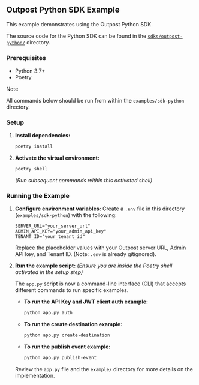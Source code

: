 ## Outpost Python SDK Example

This example demonstrates using the Outpost Python SDK.

The source code for the Python SDK can be found in the [`sdks/outpost-python/`](../../sdks/outpost-python/) directory.

### Prerequisites

*   Python 3.7+
*   Poetry

> [!NOTE]
> All commands below should be run from within the `examples/sdk-python` directory.

### Setup

1.  **Install dependencies:**
    ```bash
    poetry install
    ```
2.  **Activate the virtual environment:**
    ```bash
    poetry shell
    ```
    *(Run subsequent commands within this activated shell)*

### Running the Example

1.  **Configure environment variables:**
    Create a `.env` file in this directory (`examples/sdk-python`) with the following:
    ```dotenv
    SERVER_URL="your_server_url"
    ADMIN_API_KEY="your_admin_api_key"
    TENANT_ID="your_tenant_id"
    ```
    Replace the placeholder values with your Outpost server URL, Admin API key, and Tenant ID. (Note: `.env` is already gitignored).

2.  **Run the example script:**
    *(Ensure you are inside the Poetry shell activated in the setup step)*

    The `app.py` script is now a command-line interface (CLI) that accepts different commands to run specific examples.

    *   **To run the API Key and JWT client auth example:**
        ```bash
        python app.py auth
        ```
    *   **To run the create destination example:**
        ```bash
        python app.py create-destination
        ```
    *   **To run the publish event example:**
        ```bash
        python app.py publish-event
        ```

    Review the `app.py` file and the `example/` directory for more details on the implementation.